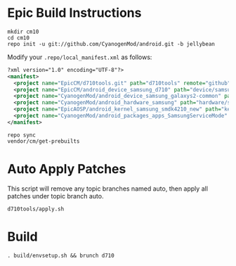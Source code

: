 Epic Build Instructions
=======================
```
mkdir cm10
cd cm10
repo init -u git://github.com/CyanogenMod/android.git -b jellybean
```

Modify your `.repo/local_manifest.xml` as follows:

```xml
?xml version="1.0" encoding="UTF-8"?>
<manifest>
  <project name="EpicCM/d710tools.git" path="d710tools" remote="github" revision="jellybean" />
  <project name="EpicCM/android_device_samsung_d710" path="device/samsung/d710" remote="github" revision="jellybean" />
  <project name="CyanogenMod/android_device_samsung_galaxys2-common" path="device/samsung/galaxys2-common" remote="github" revision="jellybean" />
  <project name="CyanogenMod/android_hardware_samsung" path="hardware/samsung" remote="github" revision="jellybean" />
  <project name="EpicAOSP/android_kernel_samsung_smdk4210_new" path="kernel/samsung/smdk4210" remote="github" revision="jb-dev" />
  <project name="CyanogenMod/android_packages_apps_SamsungServiceMode" path="packages/apps/SamsungServiceMode" remote="github" revision="jellybean" />
</manifest>
```

```
repo sync
vendor/cm/get-prebuilts
```

Auto Apply Patches
==================
This script will remove any topic branches named auto, then apply all patches under topic branch auto.

```
d710tools/apply.sh
```

Build
=====
```
. build/envsetup.sh && brunch d710
```
